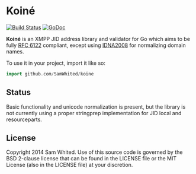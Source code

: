 # Koiné

[![Build Status](https://travis-ci.org/SamWhited/koine.png)](https://travis-ci.org/SamWhited/koine)
[![GoDoc](https://godoc.org/github.com/SamWhited/koine?status.svg)](https://godoc.org/github.com/SamWhited/koine)

**Koiné** is an XMPP JID address library and validator for Go which aims to be
fully [RFC 6122][rfc6122] compliant, except using [IDNA2008][idna2008] for
normalizing domain names.

To use it in your project, import it like so:

```go
import github.com/SamWhited/koine
```

## Status

Basic functionality and unicode normalization is present, but the library is
not currently using a proper stringprep implementation for JID local and
resourceparts.

## License

Copyright 2014 Sam Whited.
Use of this source code is governed by the BSD 2-clause license that can be
found in the LICENSE file or the MIT License (also in the LICENSE file) at your
discretion.

[rfc6122]: https://www.rfc-editor.org/rfc/rfc6122.txt
[idna2008]: http://www.unicode.org/reports/tr46/#IDNA2008
